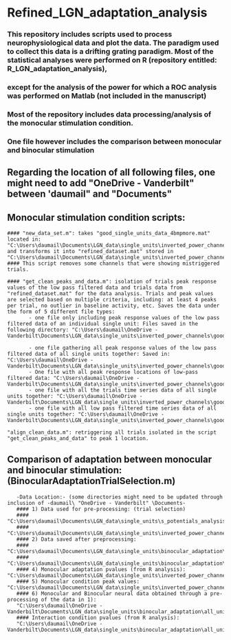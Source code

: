 # Refined_LGN_adaptation_analysis
### This repository includes scripts used to process neurophysiological data and plot the data. The paradigm used to collect this data is a drifting grating paradigm.  Most of the statistical analyses were performed on R (repository entitled: R_LGN_adaptation_analysis), 
### except for the analysis of the power for which a ROC analysis was performed on Matlab (not included in the manuscript)
### Most of the repository includes data processing/analysis of the monocular stimulation condition.
### One file however includes the comparison between monocular and binocular stimulation

## Regarding the location of all following files, one might need to add "OneDrive - Vanderbilt\" between 'daumail\" and "Documents\"
## Monocular stimulation condition scripts:
    #### "new_data_set.m": takes "good_single_units_data_4bmpmore.mat" located in:  "C:\Users\daumail\Documents\LGN_data\single_units\inverted_power_channels\good_single_units_data_4bumps_more\" and transforms it into "refined_dataset.mat" stored in "C:\Users\daumail\Documents\LGN_data\single_units\inverted_power_channels\good_single_units_data_4bumps_more\new_peak_alignment_anal\".
    #### This script removes some channels that were showing mistriggered trials.
    
    #### "get_clean_peaks_and_data.m": isolation of trials peak response values of the low pass filtered data and trials data from "refined_dataset.mat" for the data analysis. Trials and peak values are selected based on multiple criteria, including: at least 4 peaks per trial, no outlier in baseline activity, etc. Saves the data under the form of 5 different file types: 
		   - one file only including peak response values of the low pass filtered data of an individual single unit: Files saved in the following directory: "C:\Users\daumail\OneDrive - Vanderbilt\Documents\LGN_data\single_units\inverted_power_channels\good_single_units_data_4bumps_more\new_peak_alignment_anal\su_peaks_03032020_corrected\individual_units\"

		   - one file gathering all peak response values of the low pass filtered data of all single units together: Saved in: "C:\Users\daumail\OneDrive - Vanderbilt\Documents\LGN_data\single_units\inverted_power_channels\good_single_units_data_4bumps_more\new_peak_alignment_anal\su_peaks_03032020_corrected\all_units\all_data_peaks.mat"
		   - One file with all peak response locations of low-pass filtered data: "C:\Users\daumail\OneDrive - Vanderbilt\Documents\LGN_data\single_units\inverted_power_channels\good_single_units_data_4bumps_more\new_peak_alignment_anal\su_peaks_03032020_corrected\all_units\clean_SUA_locs.mat"
		   - one file with all the trials time series data of all single units together: "C:\Users\daumail\OneDrive - Vanderbilt\Documents\LGN_data\single_units\inverted_power_channels\good_single_units_data_4bumps_more\new_peak_alignment_anal\su_peaks_03032020_corrected\all_units\clean_origin_sup_50.mat" 
		   - one file with all low pass filtered time series data of all single units together: "C:\Users\daumail\OneDrive - Vanderbilt\Documents\LGN_data\single_units\inverted_power_channels\good_single_units_data_4bumps_more\new_peak_alignment_anal\su_peaks_03032020_corrected\all_units\clean_SUA_sup_50.mat"

    "align_clean_data.m": retriggering all trials isolated in the script "get_clean_peaks_and_data" to peak 1 location.
   


## Comparison of adaptation between monocular and binocular stimulation: (BinocularAdaptationTrialSelection.m)
       -Data Location:- (some directories might need to be updated through inclusion of -daumail\ "OneDrive - Vanderbilt" \Documents-
       #### 1) Data used for pre-processing: (trial selection)
       #### "C:\Users\daumail\Documents\LGN_data\single_units\s_potentials_analysis\analysis\single_units_ns6_metadata.mat"
       #### "C:\Users\daumail\Documents\LGN_data\single_units\inverted_power_channels\good_single_units_data_4bumps_more\new_peak_alignment_anal\refined_dataset.mat"
       #### 2) Data saved after preprocessing:
       #### "C:\Users\daumail\Documents\LGN_data\single_units\binocular_adaptation\all_units\NoFiltMultiContSUA.mat"
       #### "C:\Users\daumail\Documents\LGN_data\single_units\binocular_adaptation\all_units\all_unfiltered_data_peaks.mat"
       #### 4) Monocular adaptation pvalues (from R analysis): "C:\Users\daumail\Documents\LGN_data\single_units\inverted_power_channels\good_single_units_data_4bumps_more\new_peak_alignment_anal\lmer_results_peaks\lmer_results_orig_03032020_corrected.csv"
       #### 5) Monocular condition peak values: "C:\Users\daumail\Documents\LGN_data\single_units\inverted_power_channels\good_single_units_data_4bumps_more\new_peak_alignment_anal\su_peaks_03032020_corrected\orig_peak_values\all_units\all_data_peaks"
       #### 6) Monocular and Binocular neural data obtained through a pre-processing of the data in 1): 
       "C:\Users\daumail\OneDrive - Vanderbilt\Documents\LGN_data\single_units\binocular_adaptation\all_units\all_orig_bs_zscore_trials"
       #### Interaction condition pvalues (from R analysis):
       "C:\Users\daumail\OneDrive - Vanderbilt\Documents\LGN_data\single_units\binocular_adaptation\all_units\mixedmodel_pvals_anova_linearTrend.csv"


